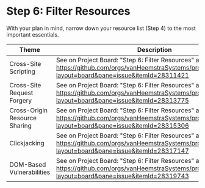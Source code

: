 # Step 6: Filter Resources

With your plan in mind, narrow down your resource list (Step 4) to the most important essentials.

| Theme | Description |
| --- | --- |
| Cross-Site Scripting | See on Project Board: "Step 6: Filter Resources" at https://github.com/orgs/vanHeemstraSystems/projects/28/views/1?layout=board&pane=issue&itemId=28311421 |
| Cross-Site Request Forgery | See on Project Board: "Step 6: Filter Resources" at https://github.com/orgs/vanHeemstraSystems/projects/29/views/1?layout=board&pane=issue&itemId=28313775 |
| Cross-Origin Resource Sharing | See on Project Board: "Step 6: Filter Resources" at https://github.com/orgs/vanHeemstraSystems/projects/30/views/1?layout=board&pane=issue&itemId=28315306 |
| Clickjacking | See on Project Board: "Step 6: Filter Resources" at https://github.com/orgs/vanHeemstraSystems/projects/31/views/1?layout=board&pane=issue&itemId=28317147 |
| DOM-Based Vulnerabilities | See on Project Board: "Step 6: Filter Resources" at https://github.com/orgs/vanHeemstraSystems/projects/32/views/1?layout=board&pane=issue&itemId=28319743 |
